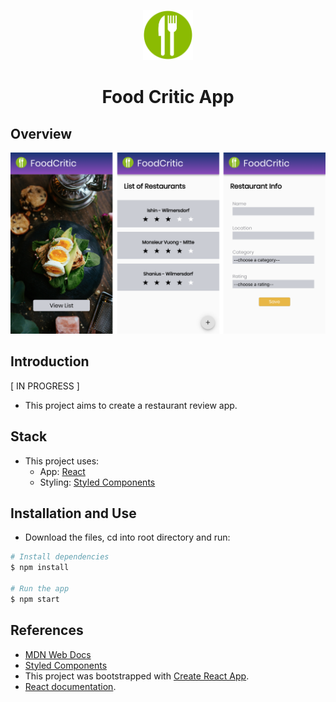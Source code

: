 <p align="center"><img src="./src/assets/logo.svg" alt="logo" width="80"/></p>

<h1 align="center">Food Critic App </h1>

## Overview

<p align="center"><img src="./src/assets/screens.png" alt="screenshot"/></p>


## Introduction
[ IN PROGRESS ]
- This project aims to create a restaurant review app.

## Stack

- This project uses: 
  - App: [React](https://reactjs.org/)
  - Styling: [Styled Components](https://www.styled-components.com/)

## Installation and Use

- Download the files, cd into root directory and run:
```bash
# Install dependencies
$ npm install

# Run the app
$ npm start
```

## References

- [MDN Web Docs](https://developer.mozilla.org/en-US/)
- [Styled Components](https://www.styled-components.com/)
- This project was bootstrapped with [Create React App](https://github.com/facebook/create-react-app).
- [React documentation](https://reactjs.org/).
